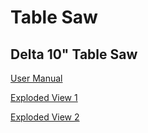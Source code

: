 # Table Saw

## Delta 10" Table Saw

[User Manual](https://drive.google.com/file/d/1YJZFGvdK_-wTlBFAiovjJw1sswrYWiaf/view?usp=sharing) 

[Exploded View 1](https://drive.google.com/file/d/1rKS3nyJcW8bGK95lrIE8PpwQ_nknVHGB/view?usp=sharing) 

[Exploded View 2](https://drive.google.com/file/d/1Dy3Jqf_SFFuDDERIMORmpRS6vNiTBn5v/view?usp=sharing)

